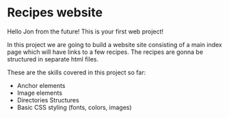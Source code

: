 <h1>Recipes website</h1>
<p>Hello Jon from the future! This is your first web project!</p>
<p>In this project we are going to build a website site consisting of
a main index page which will have links to a few recipes. The recipes are gonna be structured in separate html files.</p>
<p>These are the skills covered in this project so far:</p>
<ul>
  <li>Anchor elements</li>
  <li>Image elements</li>
  <li>Directories Structures</li>
  <li>Basic CSS styling (fonts, colors, images)</li>
